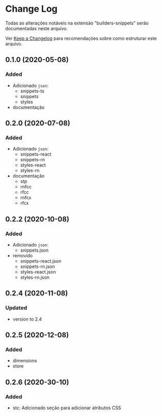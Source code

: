 # Change Log

Todas as alterações notáveis ​​na extensão "builders-snippets" serão documentadas neste arquivo.

Ver [Keep a Changelog](https://keepachangelog.com/pt-BR/1.0.0/) para recomendações sobre como estruturar este arquivo.

<a name="0.0.1"></a>

## 0.1.0 (2020-05-08)
### Added
- Adicionado `json`:
    - snippets-ts
    - snippets
    - styles
- documentação

## 0.2.0 (2020-07-08)
### Added
- Adicionado `json`:
    - snippets-react
    - snippets-rn
    - styles-react
    - styles-rn
- documentação
    - stp
    - rnfcc
    - rfcc
    - rnfcx
    - rfcx

## 0.2.2 (2020-10-08)
### Added
- Adicionado `json`:
    - snippets.json
- removido
    - snippets-react.json
    - snippets-rn.json
    - styles-react.json
    - styles-rn.json

## 0.2.4 (2020-11-08)
### Updated
- version to 2.4

## 0.2.5 (2020-12-08)
### Added
- dimensions
- store

## 0.2.6 (2020-30-10)
### Added
- stc: Adicionado seção para adicionar atributos CSS